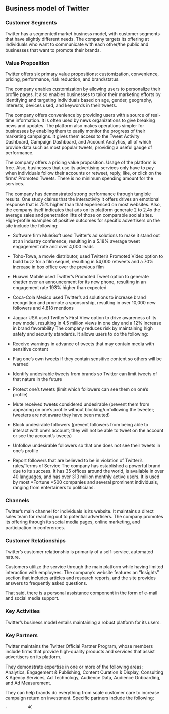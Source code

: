 Business model of Twitter
-------------------------

 ### Customer Segments

 Twitter has a segmented market business model, with customer segments that have slightly different needs. The company targets its offering at individuals who want to communicate with each other/the public and businesses that want to promote their brands.

 ### Value Proposition

 Twitter offers six primary value propositions: customization, convenience, pricing, performance, risk reduction, and brand/status.

 The company enables customization by allowing users to personalize their profile pages. It also enables businesses to tailor their marketing efforts by identifying and targeting individuals based on age, gender, geography, interests, devices used, and keywords in their tweets.

 The company offers convenience by providing users with a source of real-time information. It is often used by news organizations to give breaking news and updates. The platform also makes operations simpler for businesses by enabling them to easily monitor the progress of their marketing campaigns. It gives them access to the Tweet Activity Dashboard, Campaign Dashboard, and Account Analytics, all of which provide data such as most popular tweets, providing a useful gauge of performance.

 The company offers a pricing value proposition. Usage of the platform is free. Also, businesses that use its advertising services only have to pay when individuals follow their accounts or retweet, reply, like, or click on the firms’ Promoted Tweets. There is no minimum spending amount for the services.

 The company has demonstrated strong performance through tangible results. One study claims that the interactivity it offers drives an emotional response that is 75% higher than that experienced on most websites. Also, the company itself indicates that ads on its platform generate 2 to 2.4x the average sales and penetration lifts of those on comparable social sites. High-profile examples of positive outcomes for specific advertisers on the site include the following:

  * Software firm MuleSoft used Twitter’s ad solutions to make it stand out at an industry conference, resulting in a 5.18% average tweet engagement rate and over 4,000 leads
 * Toho-Towa, a movie distributor, used Twitter’s Promoted Video option to build buzz for a film sequel, resulting in 54,000 retweets and a 70% increase in box office over the previous film
 * Huawei Mobile used Twitter’s Promoted Tweet option to generate chatter over an announcement for its new phone, resulting in an engagement rate 193% higher than expected
 * Coca-Cola Mexico used Twitter’s ad solutions to increase brand recognition and promote a sponsorship, resulting in over 10,000 new followers and 4,818 mentions
 * Jaguar USA used Twitter’s First View option to drive awareness of its new model, resulting in 4.5 million views in one day and a 12% increase in brand favorability
  The company reduces risk by maintaining high safety and security standards. It allows users to do the following:

  * Receive warnings in advance of tweets that may contain media with sensitive content
 * Flag one’s own tweets if they contain sensitive content so others will be warned
 * Identify undesirable tweets from brands so Twitter can limit tweets of that nature in the future
 * Protect one’s tweets (limit which followers can see them on one’s profile)
 * Mute received tweets considered undesirable (prevent them from appearing on one’s profile without blocking/unfollowing the tweeter; tweeters are not aware they have been muted)
 * Block undesirable followers (prevent followers from being able to interact with one’s account; they will not be able to tweet on the account or see the account’s tweets)
 * Unfollow undesirable followers so that one does not see their tweets in one’s profile
 * Report followers that are believed to be in violation of Twitter’s rules/Terms of Service
  The company has established a powerful brand due to its success. It has 35 offices around the world, is available in over 40 languages, and has over 313 million monthly active users. It is used by most *Fortune *500 companies and several prominent individuals, ranging from entertainers to politicians.

 ### Channels

 Twitter’s main channel for individuals is its website. It maintains a direct sales team for reaching out to potential advertisers. The company promotes its offering through its social media pages, online marketing, and participation in conferences.

 ### Customer Relationships

 Twitter’s customer relationship is primarily of a self-service, automated nature.

 Customers utilize the service through the main platform while having limited interaction with employees. The company’s website features an “Insights” section that includes articles and research reports, and the site provides answers to frequently asked questions.

 That said, there is a personal assistance component in the form of e-mail and social media support.

 ### Key Activities

 Twitter’s business model entails maintaining a robust platform for its users.

 ### Key Partners

 Twitter maintains the Twitter Official Partner Program, whose members include firms that provide high-quality products and services that assist advertisers on its platform.

 They demonstrate expertise in one or more of the following areas: Analytics, Engagement & Publishing, Content Curation & Display, Consulting & Agency Services, Ad Technology, Audience Data, Audience Onboarding, and Ad Measurement.

 They can help brands do everything from scale customer care to increase campaign return on investment. Specific partners include the following:

    ·         4C